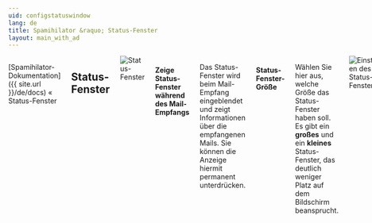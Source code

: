 ```yaml
---
uid: configstatuswindow
lang: de
title: Spamihilator &raquo; Status-Fenster
layout: main_with_ad
---
```


<div class="row">
<div class="twelve columns" markdown="1">

[Spamihilator-Dokumentation]({{ site.url }}/de/docs) &laquo; Status-Fenster

## Status-Fenster

<img src="{{ site.url }}/images/docs/de/bubble_vista_de.png" alt="Status-Fenster" class="docs-screenshot">

#### Zeige Status-Fenster während des Mail-Empfangs

Das Status-Fenster wird beim Mail-Empfang eingeblendet und zeigt Informationen über die empfangenen Mails. Sie können die Anzeige hiermit permanent unterdrücken.

#### Status-Fenster-Größe

Wählen Sie hier aus, welche Größe das Status-Fenster haben soll. Es gibt ein **großes** und ein **kleines** Status-Fenster, das deutlich weniger Platz auf dem Bildschirm beansprucht.

<img src="{{ site.url }}/images/docs/de/configstatuswindow_de.png" alt="Einstellungen des Status-Fensters" class="docs-screenshot">

#### Verzögere Anzeige des Status-Fensters

Wenn Ihr E-Mail-Programm häufig sehr kurze Serverzugriffe durchführt (z.B. bei <abbr title="Internet Message Access Protocol">IMAP</abbr>-Konten), kann es dazu kommen, dass das Status-Fenster flackert. Stellen Sie hier die Zeit in Millisekunden ein, mit der die Anzeige verzögert werden soll, um das Flackern zu vermeiden.

#### Fenster kann mit der Maus verschoben werden

Diese Funktion ist standardmäßig aktiviert. Sie können das Status-Fenster an eine andere Stelle schieben, wenn es im Weg ist. Klicken Sie es dazu mit der linken Maustaste an. Halten Sie die Taste gedrückt und ziehen Sie es an die gewünschte Position.

Wenn Sie möchten, dass sich Spamihilator die neue Fensterposition merkt, können Sie die Option "**Speichere letzte Position**" aktivieren.

#### Transparenz

Stellen Sie mit dem Schieberegler die Transparenz des Status-Fensters ein. Wenn Sie den Regler ganz nach rechts schieben, ist das Fenster vollständig sichtbar. Schieben Sie es ganz nach links, ist es transparent!

Hinweis: Diese Funktion ist nur ab Windows 2000/XP verfügbar.
{: .noteimportant }

</div>
</div>
